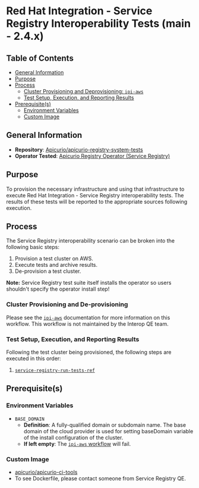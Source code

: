# Red Hat Integration - Service Registry Interoperability Tests (main - 2.4.x)<!-- omit from toc -->

## Table of Contents<!-- omit from toc -->
- [General Information](#general-information)
- [Purpose](#purpose)
- [Process](#process)
    - [Cluster Provisioning and Deprovisioning: `ipi-aws`](#cluster-provisioning-and-de-provisioning)
    - [Test Setup, Execution, and Reporting Results](#test-setup-execution-and-reporting-results)
- [Prerequisite(s)](#prerequisites)
    - [Environment Variables](#environment-variables)
    - [Custom Image](#custom-images)

## General Information

- **Repository**: [Apicurio/apicurio-registry-system-tests](https://github.com/Apicurio/apicurio-registry-system-tests)
- **Operator Tested**: [Apicurio Registry Operator (Service Registry)](https://www.apicur.io/registry/)

## Purpose

To provision the necessary infrastructure and using that infrastructure to execute Red Hat Integration - Service
Registry interoperability tests. The results of these tests will be reported to the appropriate sources following
execution.

## Process

The Service Registry interoperability scenario can be broken into the following basic steps:

1. Provision a test cluster on AWS.
2. Execute tests and archive results.
3. De-provision a test cluster.

**Note:** Service Registry test suite itself installs the operator so users shouldn't specify the operator install step!

### Cluster Provisioning and De-provisioning

Please see the [`ipi-aws`](https://steps.ci.openshift.org/workflow/ipi-aws) documentation for more information on this
workflow. This workflow is not maintained by the Interop QE team.

### Test Setup, Execution, and Reporting Results

Following the test cluster being provisioned, the following steps are executed in this order:

1. [`service-registry-run-tests-ref`](../../../step-registry/service-registry/run-tests/README.md)

## Prerequisite(s)

### Environment Variables

- `BASE_DOMAIN`
    - **Definition**: A fully-qualified domain or subdomain name. The base domain of the cloud provider is used for
  setting baseDomain variable of the install configuration of the cluster.
    - **If left empty**: The [`ipi-aws` workflow](../../../step-registry/ipi/aws/ipi-aws-workflow.yaml) will fail.

### Custom Image

- [apicurio/apicurio-ci-tools](https://quay.io/repository/apicurio/apicurio-ci-tools)
- To see Dockerfile, please contact someone from Service Registry QE.

